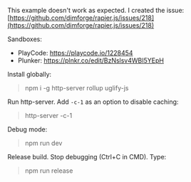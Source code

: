 This example doesn't work as expected. I created the issue: [https://github.com/dimforge/rapier.js/issues/218](https://github.com/dimforge/rapier.js/issues/218)

Sandboxes:

- PlayCode: https://playcode.io/1228454
- Plunker: https://plnkr.co/edit/BzNslsv4WBI5YEpH

Install globally:

> npm i -g http-server rollup uglify-js

Run http-server. Add `-c-1` as an option to disable caching:

> http-server -c-1

Debug mode:

> npm run dev

Release build. Stop debugging (Ctrl+C in CMD). Type:

> npm run release
